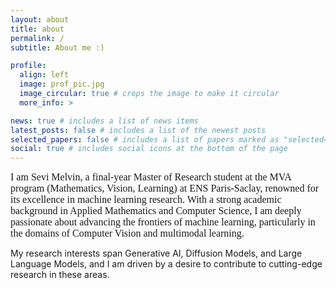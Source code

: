 ```yaml
---
layout: about
title: about
permalink: /
subtitle: About me :)

profile:
  align: left
  image: prof_pic.jpg
  image_circular: true # crops the image to make it circular
  more_info: >

news: true # includes a list of news items
latest_posts: false # includes a list of the newest posts
selected_papers: false # includes a list of papers marked as "selected={true}"
social: true # includes social icons at the bottom of the page
---
```


<span style="font-family: 'Times New Roman', Times, serif; font-size: 16px;">I am Sevi Melvin, a final-year Master of Research student at the MVA program (Mathematics, Vision, Learning) at ENS Paris-Saclay, renowned for its excellence in machine learning research. With a strong academic background in Applied Mathematics and Computer Science, I am deeply passionate about advancing the frontiers of machine learning, particularly in the domains of Computer Vision and multimodal learning.</span>


My research interests span Generative AI, Diffusion Models, and Large Language Models, and I am driven by a desire to contribute to cutting-edge research in these areas.
